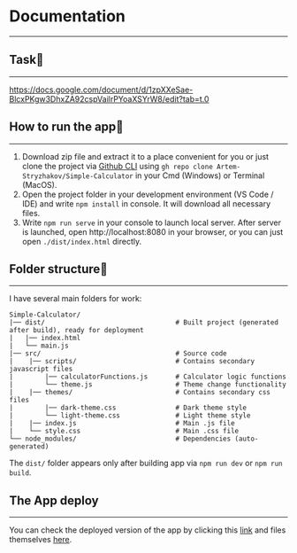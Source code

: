 # Documentation

---

## Task🔗

---
https://docs.google.com/document/d/1zpXXeSae-BlcxPKgw3DhxZA92cspVailrPYoaXSYrW8/edit?tab=t.0

## How to run the app📱

---
1. Download zip file and extract it to a place convenient for you or just clone the project via [Github CLI](https://cli.github.com/) using ```gh repo clone Artem-Stryzhakov/Simple-Calculator``` in your Cmd (Windows) or Terminal (MacOS).
2. Open the project folder in your development environment (VS Code / IDE) and write ```npm install``` in console. It will download all necessary files.
3. Write ```npm run serve``` in your console to launch local server. After server is launched, open http://localhost:8080 in your browser, or you can just open ```./dist/index.html``` directly.

## Folder structure📁

---
I have several main folders for work:
```
Simple-Calculator/
|── dist/                                 # Built project (generated after build), ready for deployment
|   |── index.html
|   └── main.js
|── src/                                  # Source code
|    |── scripts/                         # Contains secondary javascript files
|        |── calculatorFunctions.js       # Calculator logic functions
|        └── theme.js                     # Theme change functionality
|    |── themes/                          # Contains secondary css files
|        |── dark-theme.css               # Dark theme style
|        └── light-theme.css              # Light theme style
|    |── index.js                         # Main .js file
|    └── style.css                        # Main .css file
└── node_modules/                         # Dependencies (auto-generated)
```

The ```dist/``` folder appears only after building app via ```npm run dev``` or ```npm run build```.

## The App deploy

---
You can check the deployed version of the app by clicking this [link](https://artem-stryzhakov.github.io/github.io-Simple-Calculator/) and files themselves [here](https://github.com/Artem-Stryzhakov/github.io-Simple-Calculator).
